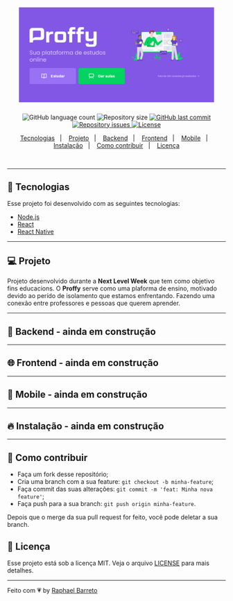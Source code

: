 <h1 align="center">
  <img alt="Proffy" title="#delicinha" src=".github/proffy.png" width="450px" />
  <!-- <br/>
  <img alt="Proffy" title="#delicinha" src=".github/logo.png" width="250px" /> -->
</h1>

<p align="center">
  <img alt="GitHub language count" src="https://img.shields.io/github/languages/count/raphabarreto/proffy">

  <img alt="Repository size" src="https://img.shields.io/github/repo-size/raphabarreto/proffy">
  
  <a href="https://github.com/raphabarreto/proffy/commits/master">
    <img alt="GitHub last commit" src="https://img.shields.io/github/last-commit/raphabarreto/proffy">
  </a>

  <a href="https://github.com/raphabarreto/proffy/issues">
    <img alt="Repository issues" src="https://img.shields.io/github/issues/raphabarreto/proffy">
  </a>

  <a href="https://github.com/raphabarreto/proffy/blob/master/LICENSE.md">
    <img alt="License" src="https://img.shields.io/badge/license-MIT-brightgreen">
  <a>
</p>

<p align="center">
  <a href="#-tecnologias">Tecnologias</a>&nbsp;&nbsp;&nbsp;|&nbsp;&nbsp;&nbsp;
  <a href="#-projeto">Projeto</a>&nbsp;&nbsp;&nbsp;|&nbsp;&nbsp;&nbsp;
  <a href="#-backend">Backend</a>&nbsp;&nbsp;&nbsp;|&nbsp;&nbsp;&nbsp;
  <a href="#-frontend">Frontend</a>&nbsp;&nbsp;&nbsp;|&nbsp;&nbsp;&nbsp;
  <a href="#-mobile">Mobile</a>&nbsp;&nbsp;&nbsp;|&nbsp;&nbsp;&nbsp;
  <a href="#-instalação">Instalação</a>&nbsp;&nbsp;&nbsp;|&nbsp;&nbsp;&nbsp;
  <a href="#-instalação">Como contribuir</a>&nbsp;&nbsp;&nbsp;|&nbsp;&nbsp;&nbsp;
  <a href="#-licença">Licença</a>
</p>

<br>


---

## 🚀 Tecnologias

Esse projeto foi desenvolvido com as seguintes tecnologias:

- [Node.js](https://nodejs.org/en/)
- [React](https://reactjs.org)
- [React Native](https://facebook.github.io/react-native/)
<!-- - [Expo](https://expo.io/)
- [Upload de imagens](react-dropzone)
- [Leaflet](https://leafletjs.com/examples/quick-start/)
- [Celebrate](https://github.com/arb/celebrate)  -->
---

## 💻 Projeto
Projeto desenvolvido durante a <strong>Next Level Week</strong> que tem como objetivo fins educacions. 
O <strong>Proffy</strong> serve como uma plaforma de ensino, motivado devido ao perído de isolamento que estamos enfrentando. Fazendo uma conexão entre professores e pessoas que querem aprender.

---

## 🔨 Backend - ainda em construção
<!-- <h1 align="center">
<a href="https://insomnia.rest/run/?label=Proffy&uri=https%3A%2F%2Fraw.githubusercontent.com%2Fraphabarreto%2Fecoleta%2Fmaster%2Fserver%2FProffy.json" target="_blank"><img src="https://insomnia.rest/images/run.svg" alt="Run in Insomnia"></a><img alt="Proffy Back-end" title="#delicinha" src=".github/backend.png" />
</h1> -->
---

## 🌐 Frontend - ainda em construção
<!-- <h1 align="center">
    <img alt="Proffy Front-end" title="#delicinha" src=".github/frontend.gif" />
</h1> -->
---

## 📱 Mobile - ainda em construção
<!-- <h1 align="center">
    <img alt="Proffy Mobile" title="#delicinha" src=".github/mobile.gif" />
</h1> -->
---

## 🔥 Instalação - ainda em construção

<!-- ```bash
# Clone este repositório
$ git clone git@github.com:raphabarreto/proffy.git

# Navegue em cada pasta: server / web / mobile e instale as depedências:
$ yarn install

# Navegue até a pasta server e execute os seguintes comandos:
$ yarn knex:migrate
$ yarn knex:seed
$ yarn dev:server

# Depois disso, entre na pasta web e execute o comando:
$ yarn start

# E finalmente, entre na pasta mobile e execunte o comando:
$ expo start

# Observações:
- Não esqueça de mudar a baseURL no arquivo api.ts das pastas web e mobile para o ip da sua máquina 
```-->
---


## 🤔 Como contribuir

- Faça um fork desse repositório;
- Cria uma branch com a sua feature: `git checkout -b minha-feature`;
- Faça commit das suas alterações: `git commit -m 'feat: Minha nova feature'`;
- Faça push para a sua branch: `git push origin minha-feature`.

Depois que o merge da sua pull request for feito, você pode deletar a sua branch.


## 🧾 Licença

Esse projeto está sob a licença MIT. Veja o arquivo [LICENSE](LICENSE.md) para mais detalhes.

---

Feito com 💗 by [Raphael Barreto](https://bit.ly/contato-linkedin)